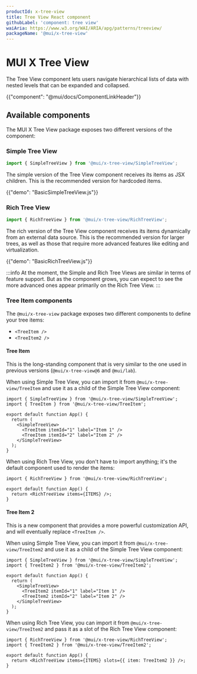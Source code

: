 ```yaml
---
productId: x-tree-view
title: Tree View React component
githubLabel: 'component: tree view'
waiAria: https://www.w3.org/WAI/ARIA/apg/patterns/treeview/
packageName: '@mui/x-tree-view'
---
```


# MUI X Tree View

<p class="description">The Tree View component lets users navigate hierarchical lists of data with nested levels that can be expanded and collapsed.</p>

{{"component": "@mui/docs/ComponentLinkHeader"}}

## Available components

The MUI X Tree View package exposes two different versions of the component:

### Simple Tree View

```jsx
import { SimpleTreeView } from '@mui/x-tree-view/SimpleTreeView';
```

The simple version of the Tree View component receives its items as JSX children.
This is the recommended version for hardcoded items.

{{"demo": "BasicSimpleTreeView.js"}}

### Rich Tree View

```jsx
import { RichTreeView } from '@mui/x-tree-view/RichTreeView';
```

The rich version of the Tree View component receives its items dynamically from an external data source.
This is the recommended version for larger trees, as well as those that require more advanced features like editing and virtualization.

{{"demo": "BasicRichTreeView.js"}}

:::info
At the moment, the Simple and Rich Tree Views are similar in terms of feature support. But as the component grows, you can expect to see the more advanced ones appear primarily on the Rich Tree View.
:::

### Tree Item components

The `@mui/x-tree-view` package exposes two different components to define your tree items:

- `<TreeItem />`
- `<TreeItem2 />`

#### Tree Item

This is the long-standing component that is very similar to the one used in previous versions (`@mui/x-tree-view@6` and `@mui/lab`).

When using Simple Tree View,
you can import it from `@mui/x-tree-view/TreeItem` and use it as a child of the Simple Tree View component:

```tsx
import { SimpleTreeView } from '@mui/x-tree-view/SimpleTreeView';
import { TreeItem } from '@mui/x-tree-view/TreeItem';

export default function App() {
  return (
    <SimpleTreeView>
      <TreeItem itemId="1" label="Item 1" />
      <TreeItem itemId="2" label="Item 2" />
    </SimpleTreeView>
  );
}
```

When using Rich Tree View,
you don't have to import anything; it's the default component used to render the items:

```tsx
import { RichTreeView } from '@mui/x-tree-view/RichTreeView';

export default function App() {
  return <RichTreeView items={ITEMS} />;
}
```

#### Tree Item 2

This is a new component that provides a more powerful customization API, and will eventually replace `<TreeItem />`.

When using Simple Tree View,
you can import it from `@mui/x-tree-view/TreeItem2` and use it as a child of the Simple Tree View component:

```tsx
import { SimpleTreeView } from '@mui/x-tree-view/SimpleTreeView';
import { TreeItem2 } from '@mui/x-tree-view/TreeItem2';

export default function App() {
  return (
    <SimpleTreeView>
      <TreeItem2 itemId="1" label="Item 1" />
      <TreeItem2 itemId="2" label="Item 2" />
    </SimpleTreeView>
  );
}
```

When using Rich Tree View,
you can import it from `@mui/x-tree-view/TreeItem2` and pass it as a slot of the Rich Tree View component:

```tsx
import { RichTreeView } from '@mui/x-tree-view/RichTreeView';
import { TreeItem2 } from '@mui/x-tree-view/TreeItem2';

export default function App() {
  return <RichTreeView items={ITEMS} slots={{ item: TreeItem2 }} />;
}
```
